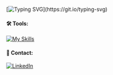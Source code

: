 [![Typing SVG](https://readme-typing-svg.demolab.com?font=Fira+Code&pause=1000&width=435&lines=I%E2%80%99m+Nelson+David+Cortes+Mondragon.)](https://git.io/typing-svg)


#### 🛠 Tools:
[![My Skills](https://skillicons.dev/icons?i=java,spring,aws,postgres,mysql,maven,docker,git,postman,html,css,js,angular&perline=7)](https://github.com/pulidodev)

#### 🤝 Contact:
[![LinkedIn](https://skillicons.dev/icons?i=linkedin)](https://www.linkedin.com/in/nedacort/)


<!---
Nelsondmondragon/Nelsondmondragon is a ✨ special ✨ repository because its `README.md` (this file) appears on your GitHub profile.
You can click the Preview link to take a look at your changes.
--->
